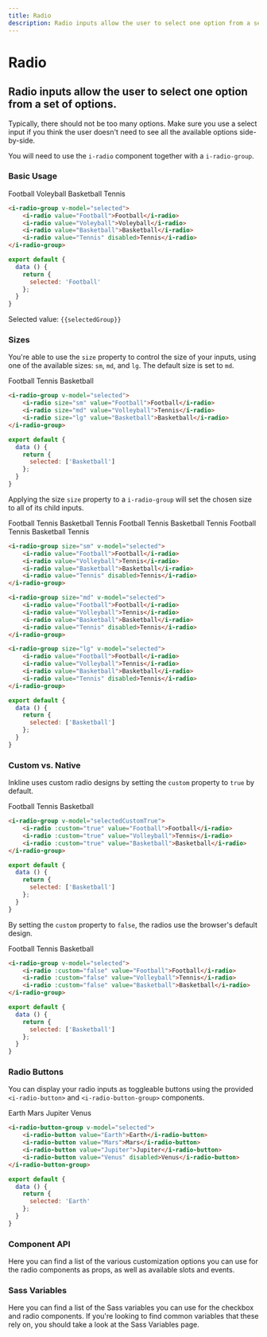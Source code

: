 ```yaml
---
title: Radio
description: Radio inputs allow the user to select one option from a set of options. 
---
```


# Radio
## Radio inputs allow the user to select one option from a set of options. 
 
Typically, there should not be too many options. Make sure you use a select input if you think the user doesn't need to see all the available options side-by-side.

You will need to use the `i-radio` component together with a `i-radio-group`.

### Basic Usage

<i-code title="Radio Group">
<i-tab type="preview">
    <i-radio-group v-model="selectedGroup">
        <i-radio value="Football">Football</i-radio>
        <i-radio value="Voleyball">Voleyball</i-radio>
        <i-radio value="Basketball">Basketball</i-radio>
        <i-radio value="Tennis" disabled>Tennis</i-radio>
    </i-radio-group>
</i-tab>
<i-tab type="html">

~~~html
<i-radio-group v-model="selected">
    <i-radio value="Football">Football</i-radio>
    <i-radio value="Voleyball">Voleyball</i-radio>
    <i-radio value="Basketball">Basketball</i-radio>
    <i-radio value="Tennis" disabled>Tennis</i-radio>
</i-radio-group>
~~~

</i-tab>
<i-tab type="js">

~~~js
export default {
  data () {
    return {
      selected: 'Football'
    };
  }
}
~~~

</i-tab>
<i-tab type="output">
    Selected value: <code>{{selectedGroup}}</code>
</i-tab>
</i-code>


### Sizes
You're able to use the `size` property to control the size of your inputs, using one of the available sizes: `sm`, `md`, and `lg`. The default size is set to `md`. 


<i-code title="Radio Sizes">
<i-tab type="preview">
    <i-radio-group v-model="selectedSize">
        <i-radio size="sm" value="Football">Football</i-radio>
        <i-radio size="md" value="Volleyball">Tennis</i-radio>
        <i-radio size="lg" value="Basketball">Basketball</i-radio>
    </i-radio-group>
</i-tab>
<i-tab type="html">

~~~html
<i-radio-group v-model="selected">
    <i-radio size="sm" value="Football">Football</i-radio>
    <i-radio size="md" value="Volleyball">Tennis</i-radio>
    <i-radio size="lg" value="Basketball">Basketball</i-radio>
</i-radio-group>
~~~

</i-tab>
<i-tab type="js">

~~~js
export default {
  data () {
    return {
      selected: ['Basketball']
    };
  }
}
~~~

</i-tab>
</i-code>

Applying the size `size` property to a `i-radio-group` will set the chosen size to all of its child inputs.


<i-code title="Radio Group Sizes">
<i-tab type="preview">
    <i-radio-group size="sm" v-model="selectedSizeGroupSm" class="_margin-bottom-1">
        <i-radio value="Football">Football</i-radio>
        <i-radio value="Volleyball">Tennis</i-radio>
        <i-radio value="Basketball">Basketball</i-radio>
        <i-radio value="Tennis" disabled>Tennis</i-radio>
    </i-radio-group>
    <i-radio-group size="md" v-model="selectedSizeGroupMd" class="_margin-bottom-1">
        <i-radio value="Football">Football</i-radio>
        <i-radio value="Volleyball">Tennis</i-radio>
        <i-radio value="Basketball">Basketball</i-radio>
        <i-radio value="Tennis" disabled>Tennis</i-radio>
    </i-radio-group>
    <i-radio-group size="lg" v-model="selectedSizeGroupLg">
        <i-radio value="Football">Football</i-radio>
        <i-radio value="Volleyball">Tennis</i-radio>
        <i-radio value="Basketball">Basketball</i-radio>
        <i-radio value="Tennis" disabled>Tennis</i-radio>
    </i-radio-group>
</i-tab>
<i-tab type="html">

~~~html
<i-radio-group size="sm" v-model="selected">
    <i-radio value="Football">Football</i-radio>
    <i-radio value="Volleyball">Tennis</i-radio>
    <i-radio value="Basketball">Basketball</i-radio>
    <i-radio value="Tennis" disabled>Tennis</i-radio>
</i-radio-group>
~~~
~~~html
<i-radio-group size="md" v-model="selected">
    <i-radio value="Football">Football</i-radio>
    <i-radio value="Volleyball">Tennis</i-radio>
    <i-radio value="Basketball">Basketball</i-radio>
    <i-radio value="Tennis" disabled>Tennis</i-radio>
</i-radio-group>
~~~
~~~html
<i-radio-group size="lg" v-model="selected">
    <i-radio value="Football">Football</i-radio>
    <i-radio value="Volleyball">Tennis</i-radio>
    <i-radio value="Basketball">Basketball</i-radio>
    <i-radio value="Tennis" disabled>Tennis</i-radio>
</i-radio-group>
~~~

</i-tab>
<i-tab type="js">

~~~js
export default {
  data () {
    return {
      selected: ['Basketball']
    };
  }
}
~~~

</i-tab>
</i-code>


### Custom vs. Native
Inkline uses custom radio designs by setting the `custom` property to `true` by default. 

<i-code title="Custon Radio Input">
<i-tab type="preview">
    <i-radio-group v-model="selectedCustomTrue">
        <i-radio :custom="true" value="Football">Football</i-radio>
        <i-radio :custom="true" value="Volleyball">Tennis</i-radio>
        <i-radio :custom="true" value="Basketball">Basketball</i-radio>    
    </i-radio-group>
</i-tab>
<i-tab type="html">

~~~html
<i-radio-group v-model="selectedCustomTrue">
    <i-radio :custom="true" value="Football">Football</i-radio>
    <i-radio :custom="true" value="Volleyball">Tennis</i-radio>
    <i-radio :custom="true" value="Basketball">Basketball</i-radio>    
</i-radio-group>
~~~

</i-tab>
<i-tab type="js">

~~~js
export default {
  data () {
    return {
      selected: ['Basketball']
    };
  }
}
~~~

</i-tab>
</i-code>

By setting the `custom` property to `false`, the radios use the browser's default design. 


<i-code title="Native Radio Input">
<i-tab type="preview">
    <i-radio-group v-model="selectedCustomFalse">
        <i-radio :custom="false" value="Football">Football</i-radio>
        <i-radio :custom="false" value="Volleyball">Tennis</i-radio>
        <i-radio :custom="false" value="Basketball">Basketball</i-radio>
    </i-radio-group>
</i-tab>
<i-tab type="html">

~~~html
<i-radio-group v-model="selected">
    <i-radio :custom="false" value="Football">Football</i-radio>
    <i-radio :custom="false" value="Volleyball">Tennis</i-radio>
    <i-radio :custom="false" value="Basketball">Basketball</i-radio>
</i-radio-group>
~~~

</i-tab>
<i-tab type="js">

~~~js
export default {
  data () {
    return {
      selected: ['Basketball']
    };
  }
}
~~~

</i-tab>
</i-code>

### Radio Buttons

You can display your radio inputs as toggleable buttons using the provided `<i-radio-button>` and `<i-radio-button-group>` components.

<i-code title="Radio Button Group">
<i-tab type="preview">
    <i-radio-button-group v-model="selectedButton">
        <i-radio-button value="Earth">Earth</i-radio-button>
        <i-radio-button value="Mars">Mars</i-radio-button>
        <i-radio-button value="Jupiter">Jupiter</i-radio-button>
        <i-radio-button value="Venus" disabled>Venus</i-radio-button>
    </i-radio-button-group>
</i-tab>
<i-tab type="html">

~~~html
<i-radio-button-group v-model="selected">
    <i-radio-button value="Earth">Earth</i-radio-button>
    <i-radio-button value="Mars">Mars</i-radio-button>
    <i-radio-button value="Jupiter">Jupiter</i-radio-button>
    <i-radio-button value="Venus" disabled>Venus</i-radio-button>
</i-radio-button-group>
~~~

</i-tab>
<i-tab type="js">

~~~js
export default {
  data () {
    return {
      selected: 'Earth'
    };
  }
}
~~~

</i-tab>
</i-code>


### Component API
Here you can find a list of the various customization options you can use for the radio components as props, as well as available slots and events.

<i-code title="Radio API" markup="i-radio" expanded>
    <i-tab type="props">
        <api-table>
            <api-table-row>
                <template slot="property">custom</template>
                <template slot="description">Sets the styling of the radio form component to custom or native.</template>
                <template slot="type"><code>Boolean</code></template>
                <template slot="values"><code>true</code>, <code>false</code></template>
                <template slot="default"><code>true</code></template>
            </api-table-row>
            <api-table-row>
                <template slot="property">disabled</template>
                <template slot="description">Sets the state of the radio form component as disabled.</template>
                <template slot="type"><code>Boolean</code></template>
                <template slot="values"><code>true</code>, <code>false</code></template>
                <template slot="default"><code>false</code></template>
            </api-table-row>
            <api-table-row>
                <template slot="property">indeterminate</template>
                <template slot="description">Sets the state of the radio form component as indeterminate.</template>
                <template slot="type"><code>Boolean</code></template>
                <template slot="values"><code>true</code>, <code>false</code></template>
                <template slot="default"><code>false</code></template>
            </api-table-row>
            <api-table-row>
                <template slot="property">readonly</template>
                <template slot="description">Sets the state of the radio form component as readonly.</template>
                <template slot="type"><code>Boolean</code></template>
                <template slot="values"><code>true</code>, <code>false</code></template>
                <template slot="default"><code>false</code></template>
            </api-table-row>
            <api-table-row>
                <template slot="property">schema</template>
                <template slot="description">Provides a schema binding to the radio form component. See the <nuxt-link :to="{ name: 'docs-forms-validation-introduction' }">Form Validation</nuxt-link> documentation.</template>
                <template slot="type"><code>Object</code></template>
                <template slot="values"></template>
                <template slot="default"></template>
            </api-table-row>
            <api-table-row>
                <template slot="property">size</template>
                <template slot="description">Sets the size of the radio form component.</template>
                <template slot="type"><code>String</code></template>
                <template slot="values"><code>sm</code>, <code>md</code>, <code>lg</code></template>
                <template slot="default"><code>md</code></template>
            </api-table-row>
            <api-table-row>
                <template slot="property">value</template>
                <template slot="description">Sets the value of the radio form component.</template>
                <template slot="type"><code>String</code></template>
                <template slot="values"></template>
                <template slot="default"></template>
            </api-table-row>
        </api-table>
    </i-tab>
    <i-tab type="slots">
        <api-table>
            <api-table-row>
                <template slot="slot">default</template>
                <template slot="description">Slot for radio form component label.</template>
            </api-table-row>
        </api-table>
    </i-tab>
    <i-tab type="events">
        <api-table>
            <api-table-row>
                <template slot="event">click</template>
                <template slot="description">Emitted when radio form component is clicked.</template>
                <template slot="type"><code>(event: Event) => {}</code></template>
            </api-table-row>
            <api-table-row>
                <template slot="event">focus</template>
                <template slot="description">Emitted when radio form component is focused.</template>
                <template slot="type"><code>(event: Event) => {}</code></template>
            </api-table-row>
            <api-table-row>
                <template slot="event">blur</template>
                <template slot="description">Emitted when radio form component is blurred.</template>
                <template slot="type"><code>(event: Event) => {}</code></template>
            </api-table-row>
            <api-table-row>
                <template slot="event">input</template>
                <template slot="description">Emitted when radio form component value changes.</template>
                <template slot="type"><code>(value: String) => {}</code></template>
            </api-table-row>
        </api-table>
    </i-tab>
</i-code>

<i-code title="Radio Group API" markup="i-radio-group" expanded>
    <i-tab type="props">
        <api-table>
            <api-table-row>
                <template slot="property">disabled</template>
                <template slot="description">Sets the state of the radio form group component as disabled.</template>
                <template slot="type"><code>Boolean</code></template>
                <template slot="values"><code>true</code>, <code>false</code></template>
                <template slot="default"><code>false</code></template>
            </api-table-row>
            <api-table-row>
                <template slot="property">readonly</template>
                <template slot="description">Sets the state of the radio form group component as readonly.</template>
                <template slot="type"><code>Boolean</code></template>
                <template slot="values"><code>true</code>, <code>false</code></template>
                <template slot="default"><code>false</code></template>
            </api-table-row>
            <api-table-row>
                <template slot="property">size</template>
                <template slot="description">Sets the size of the radio form group component.</template>
                <template slot="type"><code>String</code></template>
                <template slot="values"><code>sm</code>, <code>md</code>, <code>lg</code></template>
                <template slot="default"><code>md</code></template>
            </api-table-row>
            <api-table-row>
                <template slot="property">value</template>
                <template slot="description">Sets the value of the radio form group component. To be provided using the <code>v-model</code> directive.</template>
                <template slot="type"><code>String</code></template>
                <template slot="values"></template>
                <template slot="default"></template>
            </api-table-row>
        </api-table>
    </i-tab>
    <i-tab type="slots">
        <api-table>
            <api-table-row>
                <template slot="slot">default</template>
                <template slot="description">Slot for radio form group component default content.</template>
            </api-table-row>
        </api-table>
    </i-tab>
    <i-tab type="events">
        <api-table>
            <api-table-row>
                <template slot="event">focus</template>
                <template slot="description">Emitted when a child radio form component is focused.</template>
                <template slot="type"><code>(event: Event) => {}</code></template>
            </api-table-row>
            <api-table-row>
                <template slot="event">blur</template>
                <template slot="description">Emitted when a child radio form component is blurred.</template>
                <template slot="type"><code>(event: Event) => {}</code></template>
            </api-table-row>
            <api-table-row>
                <template slot="event">input</template>
                <template slot="description">Emitted when radio form group component value changes.</template>
                <template slot="type"><code>(value: String) => {}</code></template>
            </api-table-row>
        </api-table>
    </i-tab>
</i-code>


### Sass Variables
Here you can find a list of the Sass variables you can use for the checkbox and radio components. If you're looking to find common variables that these rely on, you should take a look at the <nuxt-link :to="{ name: 'docs-core-sass-variables' }">Sass Variables</nuxt-link> page.

<i-code title="Radio" expanded>
    <i-tab type="scss">
        <api-table>
            <api-table-row>
                <template slot="property">$form-check-radio-border-radius </template>
                <template slot="default"><code>100%</code></template>
            </api-table-row>
            <api-table-row>
                <template slot="property">$form-check-radio-icon-size-base </template>
                <template slot="default"><code>8px</code></template>
            </api-table-row>
            <api-table-row>
                <template slot="property">$form-check-radio-icon-size </template>
                <template slot="default"><code>size-map($form-check-radio-icon-size-base, $sizes, $size-multipliers)</code></template>
            </api-table-row>
        </api-table>
    </i-tab>
</i-code>  
<i-code title="Checkable" expanded>
    <i-tab type="scss">
        <api-table>
            <api-table-row>
                <template slot="property">$form-check-disabled-color</template>
                <template slot="default"><code>$text-muted</code></template>
            </api-table-row>
            <api-table-row>
                <template slot="property">$form-check-margin-right</template>
                <template slot="default"><code>$spacer</code></template>
            </api-table-row>
            <api-table-row>
                <template slot="property">$form-check-indicator-color</template>
                <template slot="default"><code>$color-black</code></template>
            </api-table-row>
            <api-table-row>
                <template slot="property">$form-check-indicator-checked-color</template>
                <template slot="default"><code>$color-white</code></template>
            </api-table-row>
            <api-table-row>
                <template slot="property">$form-check-indicator-active-color</template>
                <template slot="default"><code>$color-white</code></template>
            </api-table-row>
            <api-table-row>
                <template slot="property">$form-check-indicator-disabled-color</template>
                <template slot="default"><code>$color-gray-30</code></template>
            </api-table-row>
            <api-table-row>
                <template slot="property">$form-check-indicator-checked-background-color</template>
                <template slot="default"><code>$color-primary</code></template>
            </api-table-row>
            <api-table-row>
                <template slot="property">$form-check-indicator-active-background-color</template>
                <template slot="default"><code>$color-primary</code></template>
            </api-table-row>
            <api-table-row>
                <template slot="property">$form-check-indicator-disabled-background-color</template>
                <template slot="default"><code>$color-gray-40</code></template>
            </api-table-row>
            <api-table-row>
                <template slot="property">$form-check-indicator-disabled-checked-background-color-light</template>
                <template slot="default"><code>$color-gray-40</code></template>
            </api-table-row>
            <api-table-row>
                <template slot="property">$form-check-indicator-disabled-checked-background-color-dark</template>
                <template slot="default"><code>$color-gray-60</code></template>
            </api-table-row>
            <api-table-row>
                <template slot="property">$form-check-indicator-size</template>
                <template slot="default"><code>1rem</code></template>
            </api-table-row>
            <api-table-row>
                <template slot="property">$form-check-indicator-gutter</template>
                <template slot="default"><code>spacers('1/2')</code></template>
            </api-table-row>
            <api-table-row>
                <template slot="property">$form-check-indicator-margin-normalize</template>
                <template slot="default"><code>$form-check-indicator-size / 4</code></template>
            </api-table-row>
            <api-table-row>
                <template slot="property">$form-check-indicator-box-shadow</template>
                <template slot="default"><code>0 0 0 1px rgba($color-black, 0.2), inset 0 0.25rem 0.25rem rgba($color-black, 0.1)</code></template>
            </api-table-row>
            <api-table-row>
                <template slot="property">$form-check-indicator-focused-box-shadow</template>
                <template slot="default"><code>0 0 0 1px $body-background, 0 0 0.2rem 0.2rem rgba($color-primary, 0.33)</code></template>
            </api-table-row>
            <api-table-row>
                <template slot="property">$form-check-indicator-checked-box-shadow</template>
                <template slot="default"><code>none</code></template>
            </api-table-row>
            <api-table-row>
                <template slot="property">$form-check-indicator-active-box-shadow</template>
                <template slot="default"><code>none</code></template>
            </api-table-row>
            <api-table-row>
                <template slot="property">$form-check-indicator-background-size</template>
                <template slot="default"><code>0.5rem</code></template>
            </api-table-row>
            <api-table-row>
                <template slot="property">$form-check-variants</template>
                <template slot="default"><code>('monochrome-white')</code></template>
            </api-table-row>
        </api-table>
    </i-tab>
</i-code>
